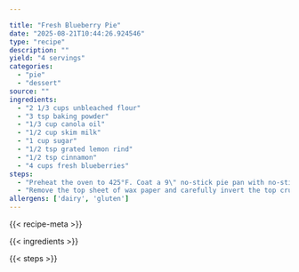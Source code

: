 ```yaml
---

title: "Fresh Blueberry Pie"
date: "2025-08-21T10:44:26.924546"
type: "recipe"
description: ""
yield: "4 servings"
categories:
  - "pie"
  - "dessert"
source: ""
ingredients:
  - "2 1/3 cups unbleached flour"
  - "3 tsp baking powder"
  - "1/3 cup canola oil"
  - "1/2 cup skim milk"
  - "1 cup sugar"
  - "1/2 tsp grated lemon rind"
  - "1/2 tsp cinnamon"
  - "4 cups fresh blueberries"
steps:
  - "Preheat the oven to 425°F. Coat a 9\" no-stick pie pan with no-stick spray. Set aside. In a medium bowl, whisk 2 cups of the flour with the baking powder. Alternately add the oil and milk, stirring until the dough forms a ball. Divide the dough in half. Place one half of the dough on a large piece of wax paper. Top with another large sheet of wax paper. Roll out to a 12\" circle. Remove the top sheet of paper and gently invert the dough into the prepared pan. Remove the remaining sheet of wax paper. Firmly press the dough against the bottom and sides of the pan. Trim the dough that extends beyond the edge of the pan. Add the trimmed pieces to the remaining dough. Roll the dough out to a 12\" circle between the wax paper; set aside. In a large bowl, gently mix the sugar, lemon rind, cinnamon, blueberries and the remaining 1/3 cup flour. Pour the filling into the pie shell."
  - "Remove the top sheet of wax paper and carefully invert the top crust over the pie filling. Fold the edges under. Seal and crimp to form a rim. Using a sharp knife, make slits in the top."
allergens: ['dairy', 'gluten']
---
```


{{< recipe-meta >}}

{{< ingredients >}}

{{< steps >}}
